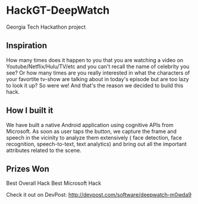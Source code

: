 # HackGT-DeepWatch
Georgia Tech Hackathon project

## Inspiration
How many times does it happen to you that you are watching a video on Youtube/Netflix/Hulu/TV/etc and you can't recall the name of celebrity you see? Or how many times are you really interested in what the characters of your favortite tv-show are talking about in today's episode but are too lazy to look it up? So were we! And that's the reason we decided to build this hack.

## How I built it
We have built a native Android application using cognitive APIs from Microsoft. As soon as user taps the button, we capture the frame and speech in the vicinity to analyze them extensively ( face detection, face recognition, speech-to-text, text analytics) and bring out all the important attributes related to the scene.

## Prizes Won
Best Overall Hack
Best Microsoft Hack

Check it out on DevPost: http://devpost.com/software/deepwatch-m0wda9
